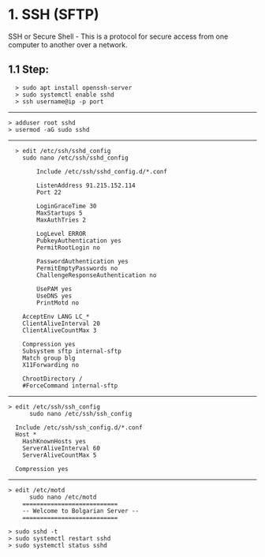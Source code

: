 ## ################################################################
# 1. SSH (SFTP)
SSH or Secure Shell - This is a protocol for secure access from one
computer to another over a network.

 ## 1.1 Step:
      > sudo apt install openssh-server
      > sudo systemctl enable sshd
      > ssh username@ip -p port
   ---------------------------------------

   	> adduser root sshd
   	> usermod -aG sudo sshd

   ---------------------------------------
   
      > edit /etc/ssh/sshd_config
        sudo nano /etc/ssh/sshd_config
	
        	Include /etc/ssh/sshd_config.d/*.conf
	
	      	ListenAddress 91.215.152.114
	      	Port 22
	
	      	LoginGraceTime 30
	      	MaxStartups 5
	      	MaxAuthTries 2

	      	LogLevel ERROR
	      	PubkeyAuthentication yes
	      	PermitRootLogin no

	      	PasswordAuthentication yes
	      	PermitEmptyPasswords no
	      	ChallengeResponseAuthentication no

	      	UsePAM yes
	      	UseDNS yes
	      	PrintMotd no

		AcceptEnv LANG LC_*
		ClientAliveInterval 20
		ClientAliveCountMax 3

		Compression yes
		Subsystem sftp internal-sftp
	 	Match group blg
	 	X11Forwarding no

	 	ChrootDirectory /
	 	#ForceCommand internal-sftp
   ----------------------------------------     

   	> edit /etc/ssh/ssh_config
     	  sudo nano /etc/ssh/ssh_config
	
 	  Include /etc/ssh/ssh_config.d/*.conf
	  Host *
	    HashKnownHosts yes
	    ServerAliveInterval 60
	    ServerAliveCountMax 5

	  Compression yes
   ----------------------------------------

   	> edit /etc/motd
     	  sudo nano /etc/motd
		===========================
		-- Welcome to Bolgarian Server --
		===========================

  	> sudo sshd -t
  	> sudo systemctl restart sshd
 	> sudo systemctl status sshd
